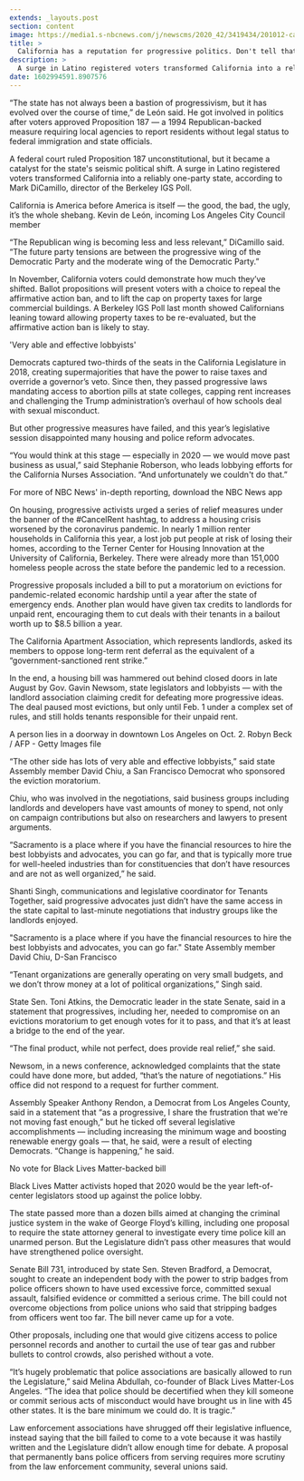 ```yaml
--- 
extends: _layouts.post 
section: content 
image: https://media1.s-nbcnews.com/j/newscms/2020_42/3419434/201012-california-liberal-progressive-main-cover-cs_bd2a280f5d99d099fb90cacc7dbe65b8.nbcnews-fp-1200-630.jpg 
title: > 
  California has a reputation for progressive politics. Don't tell that to the state's progressives. 
description: > 
  A surge in Latino registered voters transformed California into a reliably one-party state, according to Mark DiCamillo, director of the Berkeley IGS Poll.“The future party tensions are between the progressive wing of the Democratic Party and the moderate wing of the Democratic Party.”In November, California voters could demonstrate how much they’ve shifted.'Very able and effective lobbyists'Democrats captured two-thirds of the seats in the California Legislature in 2018, creating supermajorities that have the power to raise taxes and override a governor’s veto.But other progressive measures have failed, and this year’s legislative session disappointed many housing and police reform advocates.Gavin Newsom, state legislators and lobbyists — with the landlord association claiming credit for defeating more progressive ideas. 
date: 1602994591.8907576 
--- 
```

“The state has not always been a bastion of progressivism, but it has evolved over the course of time,” de León said. He got involved in politics after voters approved Proposition 187 — a 1994 Republican-backed measure requiring local agencies to report residents without legal status to federal immigration and state officials.

A federal court ruled Proposition 187 unconstitutional, but it became a catalyst for the state's seismic political shift. A surge in Latino registered voters transformed California into a reliably one-party state, according to Mark DiCamillo, director of the Berkeley IGS Poll.

California is America before America is itself — the good, the bad, the ugly, it’s the whole shebang. Kevin de León, incoming Los Angeles City Council member

“The Republican wing is becoming less and less relevant,” DiCamillo said. “The future party tensions are between the progressive wing of the Democratic Party and the moderate wing of the Democratic Party.”

In November, California voters could demonstrate how much they’ve shifted. Ballot propositions will present voters with a choice to repeal the affirmative action ban, and to lift the cap on property taxes for large commercial buildings. A Berkeley IGS Poll last month showed Californians leaning toward allowing property taxes to be re-evaluated, but the affirmative action ban is likely to stay.

'Very able and effective lobbyists'

Democrats captured two-thirds of the seats in the California Legislature in 2018, creating supermajorities that have the power to raise taxes and override a governor’s veto. Since then, they passed progressive laws mandating access to abortion pills at state colleges, capping rent increases and challenging the Trump administration’s overhaul of how schools deal with sexual misconduct.

But other progressive measures have failed, and this year’s legislative session disappointed many housing and police reform advocates.

“You would think at this stage — especially in 2020 — we would move past business as usual,” said Stephanie Roberson, who leads lobbying efforts for the California Nurses Association. “And unfortunately we couldn't do that.”

For more of NBC News' in-depth reporting, download the NBC News app

On housing, progressive activists urged a series of relief measures under the banner of the #CancelRent hashtag, to address a housing crisis worsened by the coronavirus pandemic. In nearly 1 million renter households in California this year, a lost job put people at risk of losing their homes, according to the Terner Center for Housing Innovation at the University of California, Berkeley. There were already more than 151,000 homeless people across the state before the pandemic led to a recession.

Progressive proposals included a bill to put a moratorium on evictions for pandemic-related economic hardship until a year after the state of emergency ends. Another plan would have given tax credits to landlords for unpaid rent, encouraging them to cut deals with their tenants in a bailout worth up to $8.5 billion a year.

The California Apartment Association, which represents landlords, asked its members to oppose long-term rent deferral as the equivalent of a “government-sanctioned rent strike.”

In the end, a housing bill was hammered out behind closed doors in late August by Gov. Gavin Newsom, state legislators and lobbyists — with the landlord association claiming credit for defeating more progressive ideas. The deal paused most evictions, but only until Feb. 1 under a complex set of rules, and still holds tenants responsible for their unpaid rent.

A person lies in a doorway in downtown Los Angeles on Oct. 2. Robyn Beck / AFP - Getty Images file

“The other side has lots of very able and effective lobbyists,” said state Assembly member David Chiu, a San Francisco Democrat who sponsored the eviction moratorium.

Chiu, who was involved in the negotiations, said business groups including landlords and developers have vast amounts of money to spend, not only on campaign contributions but also on researchers and lawyers to present arguments.

“Sacramento is a place where if you have the financial resources to hire the best lobbyists and advocates, you can go far, and that is typically more true for well-heeled industries than for constituencies that don’t have resources and are not as well organized,” he said.

Shanti Singh, communications and legislative coordinator for Tenants Together, said progressive advocates just didn’t have the same access in the state capital to last-minute negotiations that industry groups like the landlords enjoyed.

"Sacramento is a place where if you have the financial resources to hire the best lobbyists and advocates, you can go far." State Assembly member David Chiu, D-San Francisco

“Tenant organizations are generally operating on very small budgets, and we don’t throw money at a lot of political organizations,” Singh said.

State Sen. Toni Atkins, the Democratic leader in the state Senate, said in a statement that progressives, including her, needed to compromise on an evictions moratorium to get enough votes for it to pass, and that it’s at least a bridge to the end of the year.

“The final product, while not perfect, does provide real relief,” she said.

Newsom, in a news conference, acknowledged complaints that the state could have done more, but added, “that’s the nature of negotiations.” His office did not respond to a request for further comment.

Assembly Speaker Anthony Rendon, a Democrat from Los Angeles County, said in a statement that “as a progressive, I share the frustration that we're not moving fast enough,” but he ticked off several legislative accomplishments — including increasing the minimum wage and boosting renewable energy goals — that, he said, were a result of electing Democrats. “Change is happening,” he said.

No vote for Black Lives Matter-backed bill

Black Lives Matter activists hoped that 2020 would be the year left-of-center legislators stood up against the police lobby.

The state passed more than a dozen bills aimed at changing the criminal justice system in the wake of George Floyd’s killing, including one proposal to require the state attorney general to investigate every time police kill an unarmed person. But the Legislature didn’t pass other measures that would have strengthened police oversight.

Senate Bill 731, introduced by state Sen. Steven Bradford, a Democrat, sought to create an independent body with the power to strip badges from police officers shown to have used excessive force, committed sexual assault, falsified evidence or committed a serious crime. The bill could not overcome objections from police unions who said that stripping badges from officers went too far. The bill never came up for a vote.

Other proposals, including one that would give citizens access to police personnel records and another to curtail the use of tear gas and rubber bullets to control crowds, also perished without a vote.

“It’s hugely problematic that police associations are basically allowed to run the Legislature,” said Melina Abdullah, co-founder of Black Lives Matter-Los Angeles. “The idea that police should be decertified when they kill someone or commit serious acts of misconduct would have brought us in line with 45 other states. It is the bare minimum we could do. It is tragic.”

Law enforcement associations have shrugged off their legislative influence, instead saying that the bill failed to come to a vote because it was hastily written and the Legislature didn’t allow enough time for debate. A proposal that permanently bans police officers from serving requires more scrutiny from the law enforcement community, several unions said.